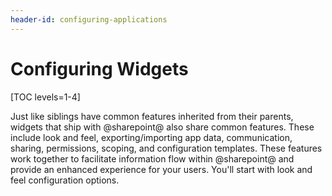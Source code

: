 ```yaml
---
header-id: configuring-applications
---
```


# Configuring Widgets

[TOC levels=1-4]

Just like siblings have common features inherited from their parents,
widgets that ship with @sharepoint@ also share common features. These include
look and feel, exporting/importing app data, communication, sharing,
permissions, scoping, and configuration templates. These features work together 
to facilitate information flow within @sharepoint@ and provide an enhanced 
experience for your users. You'll start with look and feel configuration 
options.
